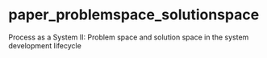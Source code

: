 # paper_problemspace_solutionspace
Process as a System II: Problem space and solution space in the system development lifecycle
